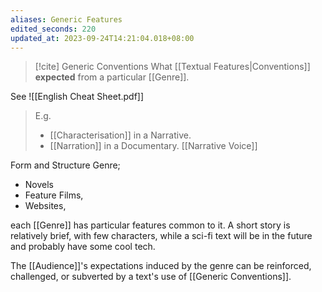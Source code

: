 ```yaml
---
aliases: Generic Features
edited_seconds: 220
updated_at: 2023-09-24T14:21:04.018+08:00
---
```


>[!cite] Generic Conventions
>What [[Textual Features|Conventions]] **expected** from a particular [[Genre]].

See
![[English Cheat Sheet.pdf]]




>E.g. 
>- [[Characterisation]] in a Narrative.
>- [[Narration]] in a Documentary. [[Narrative Voice]]

 

Form and Structure Genre;
- Novels
- Feature Films, 
- Websites, 


each [[Genre]] has particular features common to it. A short story is relatively brief, with few characters, while a sci-fi text will be in the future and probably have some cool tech.

The [[Audience]]'s expectations induced by the genre can be reinforced, challenged, or subverted by a text's use of [[Generic Conventions]].